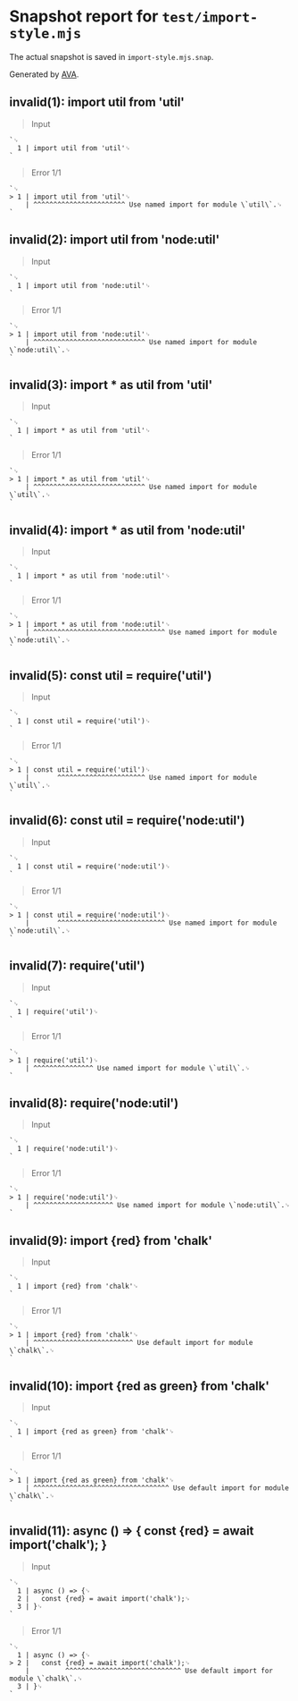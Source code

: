 # Snapshot report for `test/import-style.mjs`

The actual snapshot is saved in `import-style.mjs.snap`.

Generated by [AVA](https://avajs.dev).

## invalid(1): import util from 'util'

> Input

    `␊
      1 | import util from 'util'␊
    `

> Error 1/1

    `␊
    > 1 | import util from 'util'␊
        | ^^^^^^^^^^^^^^^^^^^^^^^ Use named import for module \`util\`.␊
    `

## invalid(2): import util from 'node:util'

> Input

    `␊
      1 | import util from 'node:util'␊
    `

> Error 1/1

    `␊
    > 1 | import util from 'node:util'␊
        | ^^^^^^^^^^^^^^^^^^^^^^^^^^^^ Use named import for module \`node:util\`.␊
    `

## invalid(3): import * as util from 'util'

> Input

    `␊
      1 | import * as util from 'util'␊
    `

> Error 1/1

    `␊
    > 1 | import * as util from 'util'␊
        | ^^^^^^^^^^^^^^^^^^^^^^^^^^^^ Use named import for module \`util\`.␊
    `

## invalid(4): import * as util from 'node:util'

> Input

    `␊
      1 | import * as util from 'node:util'␊
    `

> Error 1/1

    `␊
    > 1 | import * as util from 'node:util'␊
        | ^^^^^^^^^^^^^^^^^^^^^^^^^^^^^^^^^ Use named import for module \`node:util\`.␊
    `

## invalid(5): const util = require('util')

> Input

    `␊
      1 | const util = require('util')␊
    `

> Error 1/1

    `␊
    > 1 | const util = require('util')␊
        |       ^^^^^^^^^^^^^^^^^^^^^^ Use named import for module \`util\`.␊
    `

## invalid(6): const util = require('node:util')

> Input

    `␊
      1 | const util = require('node:util')␊
    `

> Error 1/1

    `␊
    > 1 | const util = require('node:util')␊
        |       ^^^^^^^^^^^^^^^^^^^^^^^^^^^ Use named import for module \`node:util\`.␊
    `

## invalid(7): require('util')

> Input

    `␊
      1 | require('util')␊
    `

> Error 1/1

    `␊
    > 1 | require('util')␊
        | ^^^^^^^^^^^^^^^ Use named import for module \`util\`.␊
    `

## invalid(8): require('node:util')

> Input

    `␊
      1 | require('node:util')␊
    `

> Error 1/1

    `␊
    > 1 | require('node:util')␊
        | ^^^^^^^^^^^^^^^^^^^^ Use named import for module \`node:util\`.␊
    `

## invalid(9): import {red} from 'chalk'

> Input

    `␊
      1 | import {red} from 'chalk'␊
    `

> Error 1/1

    `␊
    > 1 | import {red} from 'chalk'␊
        | ^^^^^^^^^^^^^^^^^^^^^^^^^ Use default import for module \`chalk\`.␊
    `

## invalid(10): import {red as green} from 'chalk'

> Input

    `␊
      1 | import {red as green} from 'chalk'␊
    `

> Error 1/1

    `␊
    > 1 | import {red as green} from 'chalk'␊
        | ^^^^^^^^^^^^^^^^^^^^^^^^^^^^^^^^^^ Use default import for module \`chalk\`.␊
    `

## invalid(11): async () => { const {red} = await import('chalk'); }

> Input

    `␊
      1 | async () => {␊
      2 | 	const {red} = await import('chalk');␊
      3 | }␊
    `

> Error 1/1

    `␊
      1 | async () => {␊
    > 2 | 	const {red} = await import('chalk');␊
        | 	      ^^^^^^^^^^^^^^^^^^^^^^^^^^^^^ Use default import for module \`chalk\`.␊
      3 | }␊
    `
